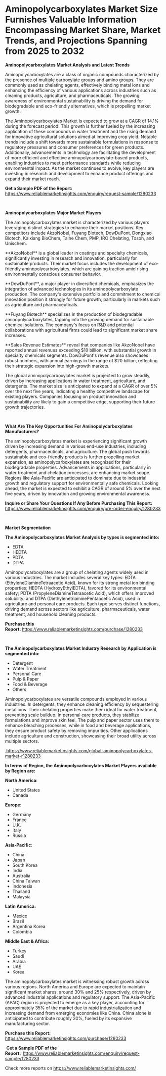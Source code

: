 <p><h1>Aminopolycarboxylates Market Size Furnishes Valuable Information Encompassing Market Share, Market Trends, and Projections Spanning from 2025 to 2032</h1></p><p><strong>Aminopolycarboxylates Market Analysis and Latest Trends</strong></p>
<p><p>Aminopolycarboxylates are a class of organic compounds characterized by the presence of multiple carboxylate groups and amino groups. They are commonly used as chelating agents, effectively binding metal ions and enhancing the efficiency of various applications across industries such as cleaning products, agriculture, and pharmaceuticals. The growing awareness of environmental sustainability is driving the demand for biodegradable and eco-friendly alternatives, which is propelling market growth.</p><p>The Aminopolycarboxylates Market is expected to grow at a CAGR of 14.1% during the forecast period. This growth is further fueled by the increasing application of these compounds in water treatment and the rising demand for innovative agricultural solutions aimed at improving crop yield. Notable trends include a shift towards more sustainable formulations in response to regulatory pressures and consumer preferences for green products. Additionally, advancements in technology are facilitating the development of more efficient and effective aminopolycarboxylate-based products, enabling industries to meet performance standards while reducing environmental impact. As the market continues to evolve, key players are investing in research and development to enhance product offerings and expand their market reach.</p></p>
<p><strong>Get a Sample PDF of the Report:&nbsp;</strong> <a href="https://www.reliablemarketinsights.com/enquiry/request-sample/1280233?utm_campaign=3015&utm_medium=2&utm_source=Github&utm_content=ia&utm_term=24032025&utm_id=aminopolycarboxylates">https://www.reliablemarketinsights.com/enquiry/request-sample/1280233</a></p>
<p>&nbsp;</p>
<p><strong>Aminopolycarboxylates Major Market Players</strong></p>
<p><p>The aminopolycarboxylates market is characterized by various players leveraging distinct strategies to enhance their market positions. Key competitors include AkzoNobel, Fuyang Biotech, DowDuPont, Dongxiao Biotech, Kaixiang BioChem, Taihe Chem, PMP, IRO Chelating, Tosoh, and Unischem.</p><p>**AkzoNobel** is a global leader in coatings and specialty chemicals, significantly investing in research and innovation, particularly for sustainable products. Their market focus includes the development of eco-friendly aminopolycarboxylates, which are gaining traction amid rising environmentally conscious consumer behavior. </p><p>**DowDuPont**, a major player in diversified chemicals, emphasizes the integration of advanced technologies in its aminopolycarboxylate production. The company's extensive portfolio and commitment to chemical innovation position it strongly for future growth, particularly in markets such as agriculture and pharmaceuticals.</p><p>**Fuyang Biotech** specializes in the production of biodegradable aminopolycarboxylates, tapping into the growing demand for sustainable chemical solutions. The company's focus on R&D and potential collaborations with agricultural firms could lead to significant market share increases.</p><p>**Sales Revenue Estimates** reveal that companies like AkzoNobel have reported annual revenues exceeding $10 billion, with substantial growth in specialty chemicals segments. DowDuPont's revenue also showcases robust numbers, with annual earnings in the range of $20 billion, reflecting their strategic expansion into high-growth markets.</p><p>The global aminopolycarboxylates market is projected to grow steadily, driven by increasing applications in water treatment, agriculture, and detergents. The market size is anticipated to expand at a CAGR of over 5% over the next five years, indicating a healthy competitive landscape for existing players. Companies focusing on product innovation and sustainability are likely to gain a competitive edge, supporting their future growth trajectories.</p></p>
<p>&nbsp;</p>
<p><strong>What Are The Key Opportunities For Aminopolycarboxylates Manufacturers?</strong></p>
<p><p>The aminopolycarboxylates market is experiencing significant growth driven by increasing demand in various end-use industries, including detergents, pharmaceuticals, and agriculture. The global push towards sustainable and eco-friendly products is further propelling market expansion, as aminopolycarboxylates are recognized for their biodegradable properties. Advancements in applications, particularly in water treatment and chelation processes, are enhancing market scope. Regions like Asia-Pacific are anticipated to dominate due to industrial growth and regulatory support for environmentally safe chemicals. Looking ahead, the market is expected to exhibit a CAGR of around 5% over the next five years, driven by innovation and growing environmental awareness.</p></p>
<p><strong>Inquire or Share Your Questions If Any Before Purchasing This Report:</strong> <a href="https://www.reliablemarketinsights.com/enquiry/pre-order-enquiry/1280233?utm_campaign=3015&utm_medium=2&utm_source=Github&utm_content=ia&utm_term=24032025&utm_id=aminopolycarboxylates">https://www.reliablemarketinsights.com/enquiry/pre-order-enquiry/1280233</a></p>
<p>&nbsp;</p>
<p><strong>Market Segmentation</strong></p>
<p><strong>The Aminopolycarboxylates Market Analysis by types is segmented into:</strong></p>
<p><ul><li>EDTA</li><li>HEDTA</li><li>PDTA</li><li>DTPA</li></ul></p>
<p><p>Aminopolycarboxylates are a group of chelating agents widely used in various industries. The market includes several key types: EDTA (EthyleneDiamineTetraacetic Acid), known for its strong metal ion binding properties; HEDTA (HydroxyEthylEDTA), favored for its environmental safety; PDTA (PropyleneDiamineTetraacetic Acid), which offers improved solubility; and DTPA (DiethylenetriaminePentaacetic Acid), used in agriculture and personal care products. Each type serves distinct functions, driving demand across sectors like agriculture, pharmaceuticals, water treatment, and household cleaning products.</p></p>
<p><strong>Purchase this Report:&nbsp;</strong><a href="https://www.reliablemarketinsights.com/purchase/1280233?utm_campaign=3015&utm_medium=2&utm_source=Github&utm_content=ia&utm_term=24032025&utm_id=aminopolycarboxylates">https://www.reliablemarketinsights.com/purchase/1280233</a></p>
<p>&nbsp;</p>
<p><strong>The Aminopolycarboxylates Market Industry Research by Application is segmented into:</strong></p>
<p><ul><li>Detergent</li><li>Water Treatment</li><li>Personal Care</li><li>Pulp & Paper</li><li>Food & Beverage</li><li>Others</li></ul></p>
<p><p>Aminopolycarboxylates are versatile compounds employed in various industries. In detergents, they enhance cleaning efficiency by sequestering metal ions. Their chelating properties make them ideal for water treatment, preventing scale buildup. In personal care products, they stabilize formulations and improve skin feel. The pulp and paper sector uses them to enhance bleaching processes, while in food and beverage applications, they ensure product safety by removing impurities. Other applications include agriculture and construction, showcasing their broad utility across multiple sectors.</p></p>
<p><a href="https://www.reliablemarketinsights.com/global-aminopolycarboxylates-market-r1280233?utm_campaign=3015&utm_medium=2&utm_source=Github&utm_content=ia&utm_term=24032025&utm_id=aminopolycarboxylates">&nbsp;https://www.reliablemarketinsights.com/global-aminopolycarboxylates-market-r1280233</a></p>
<p><strong>In terms of Region, the Aminopolycarboxylates Market Players available by Region are:</strong></p>
<p>
    <p> <strong> North America: </strong>
        <ul>
            <li>United States</li>
            <li>Canada</li>
        </ul>
        </p> 
    <p> <strong> Europe: </strong>
        <ul>
            <li>Germany</li>
            <li>France</li>
            <li>U.K.</li>
            <li>Italy</li>
            <li>Russia</li>
        </ul>
        </p> 
    <p> <strong> Asia-Pacific: </strong>
        <ul>
            <li>China</li>
            <li>Japan</li>
            <li>South Korea</li>
            <li>India</li>
            <li>Australia</li>
            <li>China Taiwan</li>
            <li>Indonesia</li>
            <li>Thailand</li>
            <li>Malaysia</li>
        </ul>
        </p> 
    <p> <strong> Latin America: </strong>
        <ul>
            <li>Mexico</li>
            <li>Brazil</li>
            <li>Argentina Korea</li>
            <li>Colombia</li>
        </ul>
        </p> 
    <p> <strong> Middle East & Africa: </strong>
        <ul>
            <li>Turkey</li>
            <li>Saudi</li>
            <li>Arabia</li>
            <li>UAE</li>
            <li>Korea</li>
        </ul>
    </p>
    </p>
<p><p>The aminopolycarboxylates market is witnessing robust growth across various regions. North America and Europe are expected to maintain significant market shares, around 30% and 25% respectively, driven by advanced industrial applications and regulatory support. The Asia-Pacific (APAC) region is projected to emerge as a key player, accounting for approximately 35% of the market due to rapid industrialization and increasing demand from emerging economies like China. China alone is anticipated to contribute roughly 20%, fueled by its expansive manufacturing sector.</p></p>
<p><strong>Purchase this Report: </strong><a href="https://www.reliablemarketinsights.com/purchase/1280233?utm_campaign=3015&utm_medium=2&utm_source=Github&utm_content=ia&utm_term=24032025&utm_id=aminopolycarboxylates">https://www.reliablemarketinsights.com/purchase/1280233</a></p>
<p>&nbsp;<strong>Get a Sample PDF of the Report:&nbsp;&nbsp;</strong><a href="https://www.reliablemarketinsights.com/enquiry/request-sample/1280233?utm_campaign=3015&utm_medium=2&utm_source=Github&utm_content=ia&utm_term=24032025&utm_id=aminopolycarboxylates">https://www.reliablemarketinsights.com/enquiry/request-sample/1280233</a></p>
<p><strong></strong></p>
<p>Check more reports on <a href="https://www.reliablemarketinsights.com/?utm_campaign=3015&utm_medium=2&utm_source=Github&utm_content=ia&utm_term=24032025&utm_id=aminopolycarboxylates">https://www.reliablemarketinsights.com/</a></p>